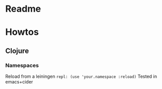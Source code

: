 # Readme

# Howtos

## Clojure

### Namespaces

Reload from a leiningen ` repl: (use 'your.namespace :reload) `
Tested in emacs+cider